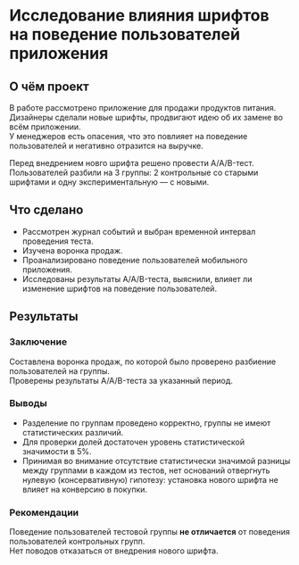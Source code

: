 # Исследование влияния шрифтов на поведение пользователей приложения

## О чём проект
В работе рассмотрено приложение для продажи продуктов питания.  
Дизайнеры сделали новые шрифты, продвигают идею об их замене во всём приложении.  
У менеджеров есть опасения, что это повлияет на поведение пользователей и негативно отразится на выручке.  
  
Перед внедрением новго шрифта решено провести A/A/B-тест.  
Пользователей разбили на 3 группы: 2 контрольные со старыми шрифтами и одну экспериментальную — с новыми.  

## Что сделано
- Рассмотрен журнал событий и выбран временной интервал проведения теста.
- Изучена воронка продаж.
- Проанализировано поведение пользователей мобильного приложения.
- Исследованы результаты A/A/B-теста, выяснили, влияет ли изменение шрифтов на поведение пользователей.

## Результаты

### Заключение   
Составлена воронка продаж, по которой было проверено разбиение пользователей на группы.  
Проверены результаты A/A/B-теста за указанный период.  

### Выводы    
- Разделение по группам проведено корректно, группы не имеют статистических различий.
- Для проверки долей достаточен уровень статистической значимости в 5%.  
- Принимая во внимание отсутствие статистически значимой разницы между группами в каждом из тестов, нет оснований отвергнуть нулевую (консервативную) гипотезу: установка нового шрифта не влияет на конверсию в покупки.  

### Рекомендации
Поведение пользователей тестовой группы **не отличается** от поведения пользователей контрольных
групп.  
Нет поводов отказаться от внедрения нового шрифта.
